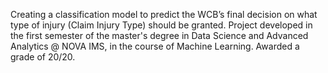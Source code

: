 Creating a classification model to predict the WCB’s final decision on what type of injury (Claim Injury Type) should be granted.
Project developed in the first semester of the master's degree in Data Science and Advanced Analytics @ NOVA IMS, in the course of Machine Learning. Awarded a grade of 20/20.
